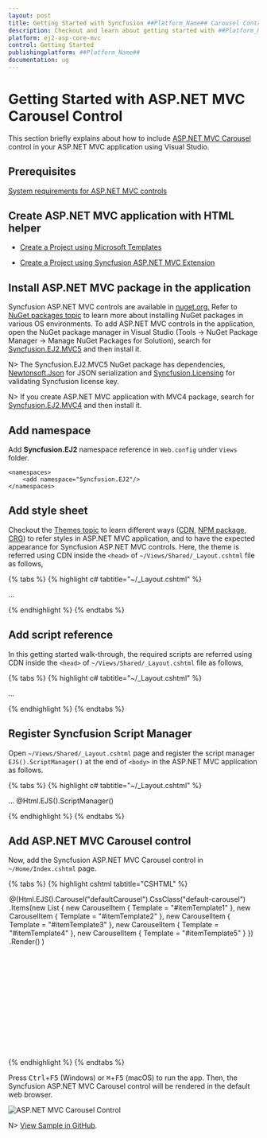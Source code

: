```yaml
---
layout: post
title: Getting Started with Syncfusion ##Platform_Name## Carousel Control | Syncfusion
description: Checkout and learn about getting started with ##Platform_Name## Carousel control of Syncfusion Essential JS 2 and more details.
platform: ej2-asp-core-mvc
control: Getting Started
publishingplatform: ##Platform_Name##
documentation: ug
---
```


# Getting Started with ASP.NET MVC Carousel Control

This section briefly explains about how to include [ASP.NET MVC Carousel](https://www.syncfusion.com/aspnet-mvc-ui-controls/carousel) control in your ASP.NET MVC application using Visual Studio.

## Prerequisites

[System requirements for ASP.NET MVC controls](https://ej2.syncfusion.com/aspnetmvc/documentation/system-requirements)

## Create ASP.NET MVC application with HTML helper

* [Create a Project using Microsoft Templates](https://docs.microsoft.com/en-us/aspnet/core/tutorials/first-mvc-app/start-mvc?view=aspnetcore-6.0&tabs=visual-studio)

* [Create a Project using Syncfusion ASP.NET MVC Extension](https://ej2.syncfusion.com/aspnetmvc/documentation/getting-started/project-template)

## Install ASP.NET MVC package in the application

Syncfusion ASP.NET MVC controls are available in [nuget.org.](https://www.nuget.org/packages?q=syncfusion.EJ2) Refer to [NuGet packages topic](https://ej2.syncfusion.com/aspnetmvc/documentation/nuget-packages) to learn more about installing NuGet packages in various OS environments. To add ASP.NET MVC controls in the application, open the NuGet package manager in Visual Studio (Tools → NuGet Package Manager → Manage NuGet Packages for Solution), search for [Syncfusion.EJ2.MVC5](https://www.nuget.org/packages/Syncfusion.EJ2.MVC5) and then install it.

N> The Syncfusion.EJ2.MVC5 NuGet package has dependencies, [Newtonsoft.Json](https://www.nuget.org/packages/Newtonsoft.Json/) for JSON serialization and [Syncfusion.Licensing](https://www.nuget.org/packages/Syncfusion.Licensing/) for validating Syncfusion license key.

N> If you create ASP.NET MVC application with MVC4 package, search for [Syncfusion.EJ2.MVC4](https://www.nuget.org/packages/Syncfusion.EJ2.MVC4) and then install it. 

## Add namespace

Add **Syncfusion.EJ2** namespace reference in `Web.config` under `Views` folder.

```
<namespaces>
    <add namespace="Syncfusion.EJ2"/>
</namespaces>
```

## Add style sheet

Checkout the [Themes topic](https://ej2.syncfusion.com/aspnetmvc/documentation/appearance/theme) to learn different ways ([CDN](https://ej2.syncfusion.com/aspnetmvc/documentation/common/adding-script-references#cdn-reference), [NPM package](https://ej2.syncfusion.com/aspnetmvc/documentation/common/adding-script-references#node-package-manager-npm), [CRG](https://ej2.syncfusion.com/aspnetmvc/documentation/common/custom-resource-generator)) to refer styles in ASP.NET MVC application, and to have the expected appearance for Syncfusion ASP.NET MVC controls. Here, the theme is referred using CDN inside the `<head>` of `~/Views/Shared/_Layout.cshtml` file as follows,

{% tabs %}
{% highlight c# tabtitle="~/_Layout.cshtml" %}

<head>
    ...
    <!-- Syncfusion ASP.NET MVC controls styles -->
    <link rel="stylesheet" href="https://cdn.syncfusion.com/ej2/{{ site.ej2version }}/fluent.css" />
</head>

{% endhighlight %}
{% endtabs %}

## Add script reference

In this getting started walk-through, the required scripts are referred using CDN inside the `<head>` of `~/Views/Shared/_Layout.cshtml` file as follows,

{% tabs %}
{% highlight c# tabtitle="~/_Layout.cshtml" %}

<head>
    ...
    <!-- Syncfusion ASP.NET MVC controls scripts -->
    <script src="https://cdn.syncfusion.com/ej2/{{ site.ej2version }}/dist/ej2.min.js"></script>
</head>

{% endhighlight %}
{% endtabs %}

## Register Syncfusion Script Manager

Open `~/Views/Shared/_Layout.cshtml` page and register the script manager `EJS().ScriptManager()` at the end of `<body>` in the ASP.NET MVC application as follows. 

{% tabs %}
{% highlight c# tabtitle="~/_Layout.cshtml" %}

<body>
...
    <!-- Syncfusion ASP.NET MVC Script Manager -->
    @Html.EJS().ScriptManager()
</body>

{% endhighlight %}
{% endtabs %}

## Add ASP.NET MVC Carousel control

Now, add the Syncfusion ASP.NET MVC Carousel control in `~/Home/Index.cshtml` page.

{% tabs %}
{% highlight cshtml tabtitle="CSHTML" %}

<div class="col-lg-12 control-section default-carousel-section">
    <div class="e-sample-resize-container carousel-sample">
        @(Html.EJS().Carousel("defaultCarousel").CssClass("default-carousel")
            .Items(new List<CarouselItem> {
                new CarouselItem { Template = "#itemTemplate1"  },
                new CarouselItem { Template = "#itemTemplate2"  },
                new CarouselItem { Template = "#itemTemplate3"  },
                new CarouselItem { Template = "#itemTemplate4"  },
                new CarouselItem { Template = "#itemTemplate5"  }
            })
            .Render()
        )
    </div>
</div>
<script id="itemTemplate1" type="text/x-template">
    <figure class="img-container">
        <img src="@Url.Content("~/Content/carousel/images/bridge.jpg")" alt="bridge" style="height:100%; width: 100%;" />
        <figcaption class="img-caption">Golden Gate Bridge, San Francisco</figcaption>
    </figure>
</script>
<script id="itemTemplate2" type="text/x-template">
    <figure class="img-container">
        <img src="@Url.Content("~/Content/carousel/images/trees.jpg")" alt="spring_trees" style="height:100%; width: 100%;" />
        <figcaption class="img-caption">Spring Flower Trees</figcaption>
    </figure>
</script>
<script id="itemTemplate3" type="text/x-template">
    <figure class="img-container">
        <img src="@Url.Content("~/Content/carousel/images/waterfall.jpg")" alt="waterfall" style="height:100%; width: 100%;" />
        <figcaption class="img-caption">Oddadalen Waterfalls, Norway</figcaption>
    </figure>
</script>
<script id="itemTemplate4" type="text/x-template">
    <figure class="img-container">
        <img src="@Url.Content("~/Content/carousel/images/sea.jpg")" alt="sea" style="height:100%; width: 100%;" />
        <figcaption class="img-caption">Anse Source d'Argent, Seychelles</figcaption>
    </figure>
</script>
<script id="itemTemplate5" type="text/x-template">
    <figure class="img-container">
        <img src="@Url.Content("~/Content/carousel/images/rocks.jpeg")" alt="rocks" style="height:100%; width: 100%;" />
        <figcaption class="img-caption">Stonehenge, England</figcaption>
    </figure>
</script>

<style>
    .default-carousel-section .carousel-sample {
        margin: 0 auto 2em;
        max-width: 500px;
        height: 300px;
    }

    .default-carousel .e-carousel-items .e-carousel-item .img-container {
        height: 100%;
    }

    .default-carousel .e-carousel-items .e-carousel-item .img-caption {
        bottom: 4em;
        color: #fff;
        font-size: 12pt;
        height: 2em;
        position: relative;
        padding: 0.3em 1em;
        text-align: center;
        width: 100%;
    }
</style>

{% endhighlight %}
{% endtabs %}

Press <kbd>Ctrl</kbd>+<kbd>F5</kbd> (Windows) or <kbd>⌘</kbd>+<kbd>F5</kbd> (macOS) to run the app. Then, the Syncfusion ASP.NET MVC Carousel control will be rendered in the default web browser.

![ASP.NET MVC Carousel Control](images/carousel-control.png)

N> [View Sample in GitHub](https://github.com/SyncfusionExamples/ASP-NET-MVC-Getting-Started-Examples/tree/main/Carousel/ASP.NET%20MVC%20Razor%20Examples).

